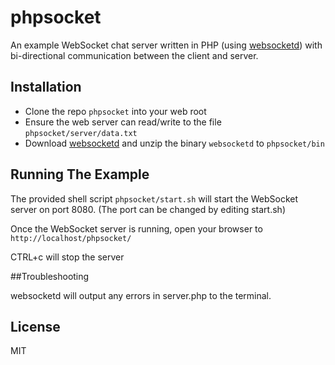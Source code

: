 # phpsocket
An example WebSocket chat server written in PHP (using [websocketd](http://websocketd.com/)) with bi-directional communication between the client and server.

## Installation

* Clone the repo `phpsocket` into your web root
* Ensure the web server can read/write to the file `phpsocket/server/data.txt`
* Download [websocketd](http://websocketd.com/) and unzip the binary `websocketd` to `phpsocket/bin`

## Running The Example

The provided shell script `phpsocket/start.sh` will start the WebSocket server on port 8080. (The port can be changed by editing start.sh)

Once the WebSocket server is running, open your browser to `http://localhost/phpsocket/`

CTRL+c will stop the server

##Troubleshooting

websocketd will output any errors in server.php to the terminal. 

## License

MIT